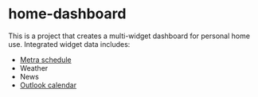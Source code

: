 # home-dashboard
This is a project that creates a multi-widget dashboard for personal home use. Integrated widget data includes:
- [Metra schedule](https://metrarail.com/developers)
- Weather
- News
- [Outlook calendar](https://msdn.microsoft.com/en-us/office/office365/api/calendar-rest-operations)
